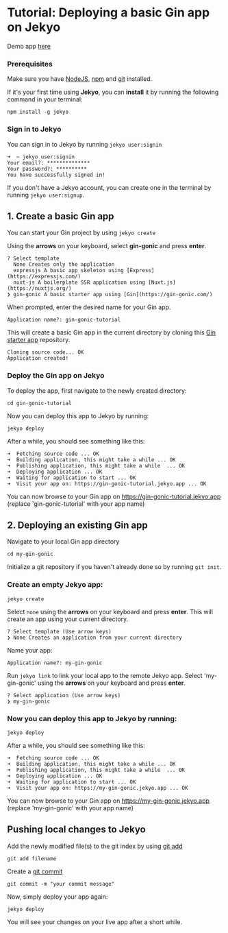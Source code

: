# Tutorial: Deploying a basic Gin app on Jekyo

Demo app [here](https://gin-gonic-demo.jekyo.app/)

### Prerequisites

Make sure you have [NodeJS](https://nodejs.org/en/download/), [npm](https://docs.npmjs.com/downloading-and-installing-node-js-and-npm) and [git](https://github.com/git-guides/install-git) installed.

If it's your first time using **Jekyo**, you can **install** it by running the following command in your terminal:

`npm install -g jekyo`

### Sign in to Jekyo

You can sign in to Jekyo by running `jekyo user:signin`

```
➜  ~ jekyo user:signin 
Your email?: **************
Your password?: **********
You have successfully signed in!
```
If you don't have a Jekyo account, you can create one in the terminal by running `jekyo user:signup`. 

## 1. Create a basic Gin app

You can start your Gin project by using `jekyo create`

Using the **arrows** on your keyboard, select **gin-gonic** and press **enter**.  
```
? Select template
  None Creates only the application
  expressjs A basic app skeleton using [Express](https://expressjs.com/)     
  nuxt-js A boilerplate SSR application using [Nuxt.js](https://nuxtjs.org/) 
❯ gin-gonic A basic starter app using [Gin](https://gin-gonic.com/)
```
When prompted, enter the desired name for your Gin app. 

`Application name?: gin-gonic-tutorial`

This will create a basic Gin app in the current directory by cloning this [Gin starter app](https://github.com/jekyo/gin-gonic-getting-started) repository.

```
Cloning source code... OK
Application created!
```

### Deploy the Gin app on Jekyo

To deploy the app, first navigate to the newly created directory:

`cd gin-gonic-tutorial`

Now you can deploy this app to Jekyo by running: 

`jekyo deploy`

After a while, you should see something like this:

```
➜  Fetching source code ... OK
➜  Building application, this might take a while ... OK
➜  Publishing application, this might take a while  ... OK
➜  Deploying application ... OK        
➜  Waiting for application to start ... OK
➜  Visit your app on: https://gin-gonic-tutorial.jekyo.app ... OK
```

You can now browse to your Gin app on https://gin-gonic-tutorial.jekyo.app (replace 'gin-gonic-tutorial' with your app name)

## 2. Deploying an existing Gin app

Navigate to your local Gin app directory

`cd my-gin-gonic`

Initialize a git repository if you haven't already done so by running `git init`. 

### Create an empty Jekyo app:

`jekyo create` 

Select `none` using the **arrows** on your keyboard and press **enter**. This will create an app using your current directory. 

```
? Select template (Use arrow keys)
❯ None Creates an application from your current directory
```

Name your app: 

`Application name?: my-gin-gonic`

Run `jekyo link` to link your local app to the remote Jekyo app. Select 'my-gin-gonic' using the **arrows** on your keyboard and press **enter**.

```
? Select application (Use arrow keys)
❯ my-gin-gonic
```
### Now you can deploy this app to Jekyo by running: 

`jekyo deploy`

After a while, you should see something like this:

```
➜  Fetching source code ... OK
➜  Building application, this might take a while ... OK
➜  Publishing application, this might take a while  ... OK
➜  Deploying application ... OK        
➜  Waiting for application to start ... OK
➜  Visit your app on: https://my-gin-gonic.jekyo.app ... OK
```

You can now browse to your Gin app on https://my-gin-gonic.jekyo.app (replace 'my-gin-gonic' with your app name)

## Pushing local changes to Jekyo 

Add the newly modified file(s) to the git index by using [git add](https://www.atlassian.com/git/tutorials/saving-changes)

`git add filename`

Create a [git commit](https://github.com/git-guides/git-commit)

`git commit -m "your commit message"`

Now, simply deploy your app again:

`jekyo deploy`

You will see your changes on your live app after a short while. 